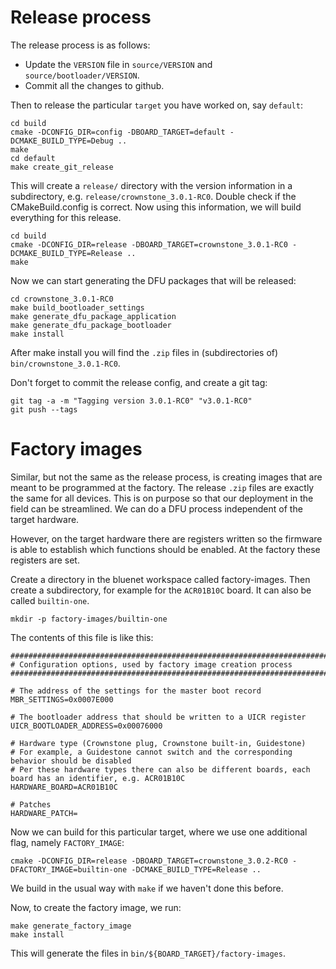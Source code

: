 # Release process

The release process is as follows:

* Update the `VERSION` file in `source/VERSION` and `source/bootloader/VERSION`.
* Commit all the changes to github.

Then to release the particular `target` you have worked on, say `default`:

```
cd build
cmake -DCONFIG_DIR=config -DBOARD_TARGET=default -DCMAKE_BUILD_TYPE=Debug ..
make
cd default
make create_git_release
```

This will create a `release/` directory with the version information in a subdirectory, e.g. `release/crownstone_3.0.1-RC0`.
Double check if the CMakeBuild.config is correct.
Now using this information, we will build everything for this release.

```
cd build
cmake -DCONFIG_DIR=release -DBOARD_TARGET=crownstone_3.0.1-RC0 -DCMAKE_BUILD_TYPE=Release ..
make
```

Now we can start generating the DFU packages that will be released:

```
cd crownstone_3.0.1-RC0
make build_bootloader_settings
make generate_dfu_package_application
make generate_dfu_package_bootloader
make install
```

After make install you will find the `.zip` files in (subdirectories of) `bin/crownstone_3.0.1-RC0`.

Don't forget to commit the release config, and create a git tag:

```
git tag -a -m "Tagging version 3.0.1-RC0" "v3.0.1-RC0"
git push --tags
```



# Factory images

Similar, but not the same as the release process, is creating images that are meant to be programmed at the factory.
The release `.zip` files are exactly the same for all devices. This is on purpose so that our deployment in the field
can be streamlined. We can do a DFU process independent of the target hardware. 

However, on the target hardware there are registers written so the firmware is able to establish which functions 
should be enabled. At the factory these registers are set.

Create a directory in the bluenet workspace called factory-images. Then create a subdirectory, for example for the 
`ACR01B10C` board. It can also be called `builtin-one`.

```
mkdir -p factory-images/builtin-one
```

The contents of this file is like this:


```
########################################################################################################################
# Configuration options, used by factory image creation process
########################################################################################################################

# The address of the settings for the master boot record
MBR_SETTINGS=0x0007E000

# The bootloader address that should be written to a UICR register
UICR_BOOTLOADER_ADDRESS=0x00076000

# Hardware type (Crownstone plug, Crownstone built-in, Guidestone)
# For example, a Guidestone cannot switch and the corresponding behavior should be disabled
# Per these hardware types there can also be different boards, each board has an identifier, e.g. ACR01B10C
HARDWARE_BOARD=ACR01B10C

# Patches
HARDWARE_PATCH=
```

Now we can build for this particular target, where we use one additional flag, namely `FACTORY_IMAGE`:

```
cmake -DCONFIG_DIR=release -DBOARD_TARGET=crownstone_3.0.2-RC0 -DFACTORY_IMAGE=builtin-one -DCMAKE_BUILD_TYPE=Release ..
```

We build in the usual way with `make` if we haven't done this before.

Now, to create the factory image, we run:

```
make generate_factory_image
make install
```

This will generate the files in `bin/${BOARD_TARGET}/factory-images`.

